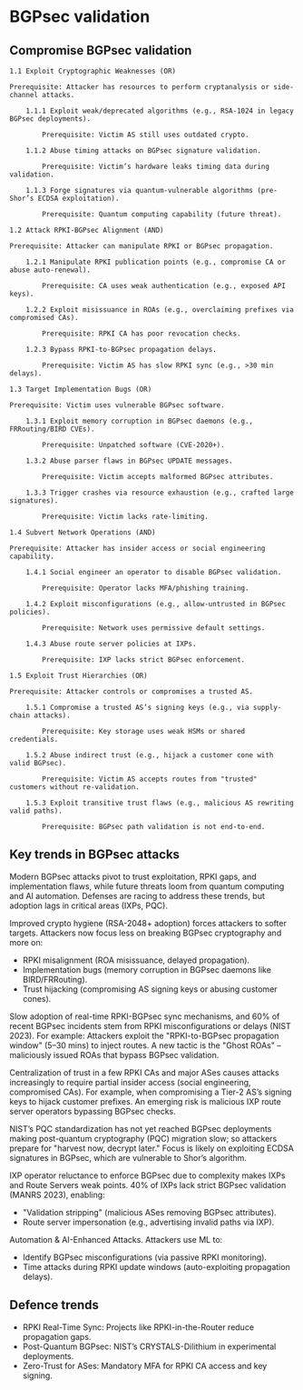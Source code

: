 # BGPsec validation

## Compromise BGPsec validation

```text
1.1 Exploit Cryptographic Weaknesses (OR)

Prerequisite: Attacker has resources to perform cryptanalysis or side-channel attacks.

    1.1.1 Exploit weak/deprecated algorithms (e.g., RSA-1024 in legacy BGPsec deployments).

        Prerequisite: Victim AS still uses outdated crypto.

    1.1.2 Abuse timing attacks on BGPsec signature validation.

        Prerequisite: Victim’s hardware leaks timing data during validation.

    1.1.3 Forge signatures via quantum-vulnerable algorithms (pre-Shor’s ECDSA exploitation).

        Prerequisite: Quantum computing capability (future threat).

1.2 Attack RPKI-BGPsec Alignment (AND)

Prerequisite: Attacker can manipulate RPKI or BGPsec propagation.

    1.2.1 Manipulate RPKI publication points (e.g., compromise CA or abuse auto-renewal).

        Prerequisite: CA uses weak authentication (e.g., exposed API keys).

    1.2.2 Exploit misissuance in ROAs (e.g., overclaiming prefixes via compromised CAs).

        Prerequisite: RPKI CA has poor revocation checks.

    1.2.3 Bypass RPKI-to-BGPsec propagation delays.

        Prerequisite: Victim AS has slow RPKI sync (e.g., >30 min delays).

1.3 Target Implementation Bugs (OR)

Prerequisite: Victim uses vulnerable BGPsec software.

    1.3.1 Exploit memory corruption in BGPsec daemons (e.g., FRRouting/BIRD CVEs).

        Prerequisite: Unpatched software (CVE-2020+).

    1.3.2 Abuse parser flaws in BGPsec UPDATE messages.

        Prerequisite: Victim accepts malformed BGPsec attributes.

    1.3.3 Trigger crashes via resource exhaustion (e.g., crafted large signatures).

        Prerequisite: Victim lacks rate-limiting.

1.4 Subvert Network Operations (AND)

Prerequisite: Attacker has insider access or social engineering capability.

    1.4.1 Social engineer an operator to disable BGPsec validation.

        Prerequisite: Operator lacks MFA/phishing training.

    1.4.2 Exploit misconfigurations (e.g., allow-untrusted in BGPsec policies).

        Prerequisite: Network uses permissive default settings.

    1.4.3 Abuse route server policies at IXPs.

        Prerequisite: IXP lacks strict BGPsec enforcement.

1.5 Exploit Trust Hierarchies (OR)

Prerequisite: Attacker controls or compromises a trusted AS.

    1.5.1 Compromise a trusted AS’s signing keys (e.g., via supply-chain attacks).

        Prerequisite: Key storage uses weak HSMs or shared credentials.

    1.5.2 Abuse indirect trust (e.g., hijack a customer cone with valid BGPsec).

        Prerequisite: Victim AS accepts routes from "trusted" customers without re-validation.

    1.5.3 Exploit transitive trust flaws (e.g., malicious AS rewriting valid paths).

        Prerequisite: BGPsec path validation is not end-to-end.
```

## Key trends in BGPsec attacks

Modern BGPsec attacks pivot to trust exploitation, RPKI gaps, and implementation flaws, while future threats loom 
from quantum computing and AI automation. Defenses are racing to address these trends, but adoption lags in critical 
areas (IXPs, PQC).

Improved crypto hygiene (RSA-2048+ adoption) forces attackers to softer targets. Attackers now focus less on breaking BGPsec cryptography and more on:
* RPKI misalignment (ROA misissuance, delayed propagation).
* Implementation bugs (memory corruption in BGPsec daemons like BIRD/FRRouting).
* Trust hijacking (compromising AS signing keys or abusing customer cones).

Slow adoption of real-time RPKI-BGPsec sync mechanisms, and 60% of recent BGPsec incidents stem from RPKI 
misconfigurations or delays (NIST 2023). For example: Attackers exploit the "RPKI-to-BGPsec propagation window" 
(5–30 mins) to inject routes. A new tactic is the "Ghost ROAs" – maliciously issued ROAs that bypass BGPsec validation.

Centralization of trust in a few RPKI CAs and major ASes causes attacks increasingly to require partial insider access 
(social engineering, compromised CAs). For example, when compromising a Tier-2 AS’s signing keys to hijack customer 
prefixes. An emerging risk is malicious IXP route server operators bypassing BGPsec checks.

NIST’s PQC standardization has not yet reached BGPsec deployments making post-quantum cryptography (PQC) migration slow;
so attackers prepare for "harvest now, decrypt later." Focus is likely on exploiting ECDSA signatures in BGPsec, which 
are vulnerable to Shor’s algorithm.

IXP operator reluctance to enforce BGPsec due to complexity makes IXPs and Route Servers weak points. 40% of IXPs 
lack strict BGPsec validation (MANRS 2023), enabling:

* "Validation stripping" (malicious ASes removing BGPsec attributes).
* Route server impersonation (e.g., advertising invalid paths via IXP).

Automation & AI-Enhanced Attacks. Attackers use ML to:

* Identify BGPsec misconfigurations (via passive RPKI monitoring).
* Time attacks during RPKI update windows (auto-exploiting propagation delays).

## Defence trends

* RPKI Real-Time Sync: Projects like RPKI-in-the-Router reduce propagation gaps.
* Post-Quantum BGPsec: NIST’s CRYSTALS-Dilithium in experimental deployments.
* Zero-Trust for ASes: Mandatory MFA for RPKI CA access and key signing.
